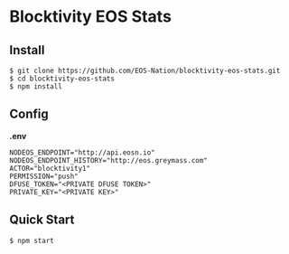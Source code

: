 # Blocktivity EOS Stats

## Install

```
$ git clone https://github.com/EOS-Nation/blocktivity-eos-stats.git
$ cd blocktivity-eos-stats
$ npm install
```

## Config

**.env**

```env
NODEOS_ENDPOINT="http://api.eosn.io"
NODEOS_ENDPOINT_HISTORY="http://eos.greymass.com"
ACTOR="blocktivity1"
PERMISSION="push"
DFUSE_TOKEN="<PRIVATE DFUSE TOKEN>"
PRIVATE_KEY="<PRIVATE KEY>"
```

## Quick Start

```bash
$ npm start
```
